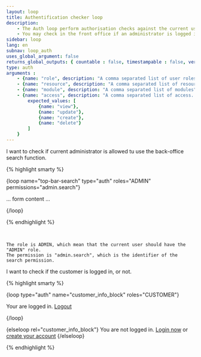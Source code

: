 ```yaml
---
layout: loop
title: Authentification checker loop
description:
    - The Auth loop perform authorisation checks against the current user. This loop returns nothing if the authorization fails, or the loop contents if it succeeds.
    - You may check in the front office if an administrator is logged in, and perform specific functions in your front-office template (such as direct editing, for example).
sidebar: loop
lang: en
subnav: loop_auth
uses_global_argument: false
returns_global_outputs: { countable : false, timestampable : false, versionable : false }
type: auth
arguments :
    - {name: "role", description: "A comma separated list of user roles", mandatory: "true", example: "role=\"ADMIN\" or can be role=\"CUSTOMER\""}
    - {name: "resource", description: "A comma separated list of resources"}
    - {name: "module", description: "A comma separated list of modules"}
    - {name: "access", description: "A comma separated list of access. If empty or missing, the authorization is checked against the roles only",
        expected_values: [
            {name: "view"},
            {name: "update"},
            {name: "create"},
            {name: "delete"}
        ]
    }
---
```


<div class="description large-12">
    I want to check if current administrator is allowed tu use the back-office search function.
</div>

<div class="code large-12">

{% highlight smarty %}

{loop name="top-bar-search" type="auth" roles="ADMIN" permissions="admin.search"}
    <form class="form-search" action="{url path='/admin/search'}">
        ... form content ...
	</form>
{/loop}


{% endhighlight %}

</div>&nbsp;

 <div class="postscriptum large-12">

    The role is ADMIN, which mean that the current user should have the "ADMIN" role.
    The permission is "admin.search", which is the identifier of the search permission.

</div>

<div class="description large-12">
    I want to check if the customer is logged in, or not.
</div>

<div class="code large-12">

{% highlight smarty %}

{loop type="auth" name="customer_info_block" roles="CUSTOMER"}
    <p>Your are logged in. <a href="{viewurl view='index' action='logoutCustomer'}">Logout</a></p>
{/loop}

{elseloop rel="customer_info_block"}
    You are not logged in. <a href="{viewurl view='login'}">Login now</a> or <a href="{viewurl view='create_account'}">create your account</a>
{/elseloop}


{% endhighlight %}

</div>&nbsp;
